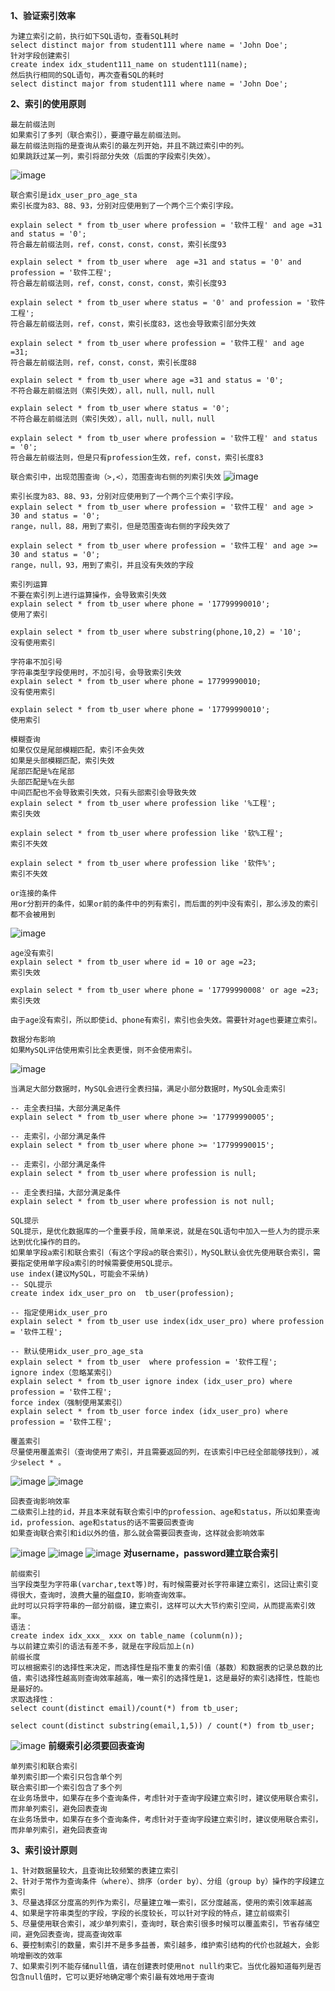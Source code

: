 **1、验证索引效率**
```
为建立索引之前，执行如下SQL语句，查看SQL耗时
select distinct major from student111 where name = 'John Doe';
针对字段创建索引
create index idx_student111_name on student111(name);
然后执行相同的SQL语句，再次查看SQL的耗时
select distinct major from student111 where name = 'John Doe';
```

**2、索引的使用原则**
```
最左前缀法则
如果索引了多列（联合索引），要遵守最左前缀法则。
最左前缀法则指的是查询从索引的最左列开始，并且不跳过索引中的列。
如果跳跃过某一列，索引将部分失效（后面的字段索引失效）。
```
![image](https://github.com/whitemousetl/whitemousetl.github.io/assets/67313669/1ffcaa88-ab29-4010-8d18-9ea286ea7b88)
```
联合索引是idx_user_pro_age_sta
索引长度为83、88、93，分别对应使用到了一个两个三个索引字段。

explain select * from tb_user where profession = '软件工程' and age =31 and status = '0';
符合最左前缀法则，ref，const，const，const，索引长度93

explain select * from tb_user where  age =31 and status = '0' and profession = '软件工程';
符合最左前缀法则，ref，const，const，const，索引长度93

explain select * from tb_user where status = '0' and profession = '软件工程';
符合最左前缀法则，ref，const，索引长度83，这也会导致索引部分失效

explain select * from tb_user where profession = '软件工程' and age =31;
符合最左前缀法则，ref，const，const，索引长度88

explain select * from tb_user where age =31 and status = '0';
不符合最左前缀法则（索引失效），all，null，null，null

explain select * from tb_user where status = '0';
不符合最左前缀法则（索引失效），all，null，null，null

explain select * from tb_user where profession = '软件工程' and status = '0';
符合最左前缀法则，但是只有profession生效，ref，const，索引长度83

```

`联合索引中，出现范围查询（>,<），范围查询右侧的列索引失效`
![image](https://github.com/whitemousetl/whitemousetl.github.io/assets/67313669/082607b0-60bf-4f9f-a834-ba20b1e7d518)
```
索引长度为83、88、93，分别对应使用到了一个两个三个索引字段。
explain select * from tb_user where profession = '软件工程' and age > 30 and status = '0';
range，null，88，用到了索引，但是范围查询右侧的字段失效了

explain select * from tb_user where profession = '软件工程' and age >= 30 and status = '0';
range，null，93，用到了索引，并且没有失效的字段
```

```
索引列运算
不要在索引列上进行运算操作，会导致索引失效
explain select * from tb_user where phone = '17799990010';
使用了索引

explain select * from tb_user where substring(phone,10,2) = '10';
没有使用索引
```

```
字符串不加引号
字符串类型字段使用时，不加引号，会导致索引失效
explain select * from tb_user where phone = 17799990010;
没有使用索引

explain select * from tb_user where phone = '17799990010';
使用索引
```

```
模糊查询
如果仅仅是尾部模糊匹配，索引不会失效
如果是头部模糊匹配，索引失效
尾部匹配是%在尾部
头部匹配是%在头部
中间匹配也不会导致索引失效，只有头部索引会导致失效
explain select * from tb_user where profession like '%工程';
索引失效

explain select * from tb_user where profession like '软%工程';
索引不失效

explain select * from tb_user where profession like '软件%';
索引不失效
```

```
or连接的条件
用or分割开的条件，如果or前的条件中的列有索引，而后面的列中没有索引，那么涉及的索引都不会被用到
```
![image](https://github.com/whitemousetl/whitemousetl.github.io/assets/67313669/fe6d1a26-e74f-4b23-b7ad-1792b72b3664)
```
age没有索引
explain select * from tb_user where id = 10 or age =23;
索引失效

explain select * from tb_user where phone = '17799990008' or age =23;
索引失效

由于age没有索引，所以即使id、phone有索引，索引也会失效。需要针对age也要建立索引。
```

```
数据分布影响
如果MySQL评估使用索引比全表更慢，则不会使用索引。
```
![image](https://github.com/whitemousetl/whitemousetl.github.io/assets/67313669/2554b122-02b7-449f-9e1e-4a45d63764cb)
```
当满足大部分数据时，MySQL会进行全表扫描，满足小部分数据时，MySQL会走索引

-- 走全表扫描，大部分满足条件
explain select * from tb_user where phone >= '17799990005';

-- 走索引，小部分满足条件
explain select * from tb_user where phone >= '17799990015';

-- 走索引，小部分满足条件
explain select * from tb_user where profession is null;

-- 走全表扫描，大部分满足条件
explain select * from tb_user where profession is not null;
```

```
SQL提示
SQL提示，是优化数据库的一个重要手段，简单来说，就是在SQL语句中加入一些人为的提示来达到优化操作的目的。
如果单字段a索引和联合索引（有这个字段a的联合索引），MySQL默认会优先使用联合索引，需要指定使用单字段a索引的时候需要使用SQL提示。
use index(建议MySQL，可能会不采纳)
-- SQL提示
create index idx_user_pro on  tb_user(profession);

-- 指定使用idx_user_pro
explain select * from tb_user use index(idx_user_pro) where profession = '软件工程';

-- 默认使用idx_user_pro_age_sta
explain select * from tb_user  where profession = '软件工程';
ignore index（忽略某索引）
explain select * from tb_user ignore index (idx_user_pro) where profession = '软件工程';
force index（强制使用某索引）
explain select * from tb_user force index (idx_user_pro) where profession = '软件工程';
```

```
覆盖索引
尽量使用覆盖索引（查询使用了索引，并且需要返回的列，在该索引中已经全部能够找到），减少select * 。
```
![image](https://github.com/whitemousetl/whitemousetl.github.io/assets/67313669/ee1cd416-e92c-4c8a-979e-e3cd3c85a2a3)
![image](https://github.com/whitemousetl/whitemousetl.github.io/assets/67313669/0c7703e5-9294-4917-bf0e-a52f10240773)
```
回表查询影响效率
二级索引上挂的id，并且本来就有联合索引中的profession、age和status，所以如果查询id，profession、age和status的话不需要回表查询
如果查询联合索引和id以外的值，那么就会需要回表查询，这样就会影响效率
```
![image](https://github.com/whitemousetl/whitemousetl.github.io/assets/67313669/f0195ee6-26ba-400b-9c36-a313625a1836)
![image](https://github.com/whitemousetl/whitemousetl.github.io/assets/67313669/7e7b0792-fbcb-4a9b-b107-079ceb735a26)
![image](https://github.com/whitemousetl/whitemousetl.github.io/assets/67313669/70d011cd-a2b9-4d52-9788-b16c6c9bf3ee)
**对username，password建立联合索引**

```
前缀索引
当字段类型为字符串(varchar,text等)时，有时候需要对长字符串建立索引，这回让索引变得很大，查询时，浪费大量的磁盘IO，影响查询效率。
此时可以只将字符串的一部分前缀，建立索引，这样可以大大节约索引空间，从而提高索引效率。
语法：
create index idx_xxx_ xxx on table_name (colunm(n));
与以前建立索引的语法有差不多，就是在字段后加上(n)
前缀长度
可以根据索引的选择性来决定，而选择性是指不重复的索引值（基数）和数据表的记录总数的比值，索引选择性越高则查询效率越高，唯一索引的选择性是1，这是最好的索引选择性，性能也是最好的。
求取选择性：
select count(distinct email)/count(*) from tb_user;

select count(distinct substring(email,1,5)) / count(*) from tb_user;
```
![image](https://github.com/whitemousetl/whitemousetl.github.io/assets/67313669/fe62669d-0743-4b16-a01f-1869d08b4b92)
**前缀索引必须要回表查询**

```
单列索引和联合索引
单列索引即一个索引只包含单个列
联合索引即一个索引包含了多个列
在业务场景中，如果存在多个查询条件，考虑针对于查询字段建立索引时，建议使用联合索引， 而非单列索引，避免回表查询
在业务场景中，如果存在多个查询条件，考虑针对于查询字段建立索引时，建议使用联合索引， 而非单列索引，避免回表查询
```

**3、索引设计原则** 
```
1、针对数据量较大，且查询比较频繁的表建立索引
2、针对于常作为查询条件（where）、排序（order by）、分组（group by）操作的字段建立索引
3、尽量选择区分度高的列作为索引，尽量建立唯一索引，区分度越高，使用的索引效率越高
4、如果是字符串类型的字段，字段的长度较长，可以针对字段的特点，建立前缀索引
5、尽量使用联合索引，减少单列索引，查询时，联合索引很多时候可以覆盖索引，节省存储空间，避免回表查询，提高查询效率
6、要控制索引的数量，索引并不是多多益善，索引越多，维护索引结构的代价也就越大，会影响增删改的效率
7、如果索引列不能存储null值，请在创建表时使用not null约束它。当优化器知道每列是否包含null值时，它可以更好地确定哪个索引最有效地用于查询
```